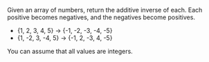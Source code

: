 Given an array of numbers, return the additive inverse of each. Each positive becomes negatives, and the negatives become positives.

* {1, 2, 3, 4, 5} -> {-1, -2, -3, -4, -5}
* {1, -2, 3, -4, 5} -> {-1, 2, -3, 4, -5}

You can assume that all values are integers.